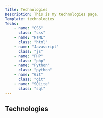 ```yaml
---
Title: Technologies
Description: This is my technologies page.
Template: technologies
Techs:
    - name: "CSS"
      class: "css"
    - name: "HTML"
      class: "html"
    - name: "Javascript"
      class: "js"
    - name: "PHP"
      class: "php"
    - name: "Python"
      class: "python"
    - name: "Git"
      class: "git"
    - name: "SQLite"
      class: "sql"
---
```


<div id="titlebox" class="box">
    <h2>Technologies</h2>
</div>

